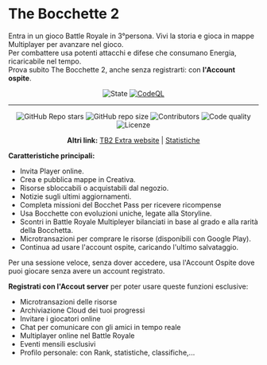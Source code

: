 # The Bocchette 2
<!-- 
[![Main-Background](https://docs.google.com/drawings/d/e/2PACX-1vRWRSRkIcWafi4aizPRm6sHtJleHPepMcy88ZQ9UX3AhNIVTnKyhxNrIsfAU4LcKdr4JWxVRsUImpv0/pub?w=690&h=571)](url)
============== 
-->

Entra in un gioco Battle Royale in 3°persona. Vivi la storia e gioca in mappe Multiplayer per avanzare nel gioco.<br>
Per combattere usa potenti attacchi e difese che consumano Energia, ricaricabile nel tempo.<br>
Prova subito The Bocchette 2, anche senza registrarti: con **l'Account ospite**.

<div align="center">

  ![State](https://img.shields.io/badge/State%3A-Making-white)
  [![CodeQL](https://github.com/Croc-Prog-github/The-Bocchette-2/actions/workflows/github-code-scanning/codeql/badge.svg?branch=main)](https://github.com/Croc-Prog-github/The-Bocchette-2/actions/workflows/github-code-scanning/codeql)
</div>
<hr>
<div align="center">

  <!-- ![Downloads](https://img.shields.io/github/downloads/Croc-Prog-github/The-Bocchette-2/total) -->
  ![GitHub Repo stars](https://img.shields.io/github/stars/Croc-Prog-github/The-Bocchette-2?style=flat-square&color=yellow)
  ![GitHub repo size](https://img.shields.io/github/repo-size/Croc-Prog-github/The-Bocchette-2?style=flat-square)
  ![Contributors](https://img.shields.io/github/contributors/Croc-Prog-github/The-Bocchette-2?style=flat-square)
  ![Code quality](https://img.shields.io/badge/Code%20Quality-A-lighgreen?style=flat-square)
  ![Licenze](https://img.shields.io/badge/licenze-MIT-blue?style=flat-square&link=https%3A%2F%2Fgithub.com%2FCroc-Prog-github%2FThe-Bocchette-2%2Fblob%2Fmain%2FLICENSE.md)
  <!-- ![Manteined](https://img.shields.io/badge/Aggiornamenti-SI!-green) -->
</div>

<div align="center">

  **Altri link:**
  [TB2 Extra website](https://croc-prog-github.github.io/The-Bocchette-2/)
  |
  [Statistiche](https://repo-tracker.com/r/gh/Croc-Prog-github/The-Bocchette-2)
</div>

<!--
<table>
  <tr>
    <td style="overflow: auto;"><img src="/resources/img/Shop.png" alt="Shop"></td>
    <td style="overflow: auto;"><img src="/resources/img/Pass.png" alt="Pass"></td>
  </tr>
</table>

  'For starting: npm start'
-->

**Caratteristiche principali:**
- Invita Player online.
- Crea e pubblica mappe in Creativa.
- Risorse sbloccabili o acquistabili dal negozio.
- Notizie sugli ultimi aggiornamenti.
- Completa missioni del Bocchet Pass per ricevere ricompense
- Usa Bocchette con evoluzioni uniche, legate alla Storyline.
- Scontri in Battle Royale Multipleyer bilanciati in base al grado e alla rarità della Bocchetta.
- Microtransazioni per comprare le risorse (disponibili con Google Play).
- Continua ad usare l'account ospite, caricando l'ultimo salvataggio.

Per una sessione veloce, senza dover accedere, usa l'Account Ospite dove puoi giocare senza avere un account registrato.<br>

**Registrati con l'Accout server** per poter usare queste funzioni esclusive:
- Microtransazioni delle risorse
- Archiviazione Cloud dei tuoi progressi
- Invitare i giocatori online
- Chat per comunicare con gli amici in tempo reale
- Multiplayer online nel Battle Royale
- Eventi mensili esclusivi
- Profilo personale: con Rank, statistiche, classifiche,...

